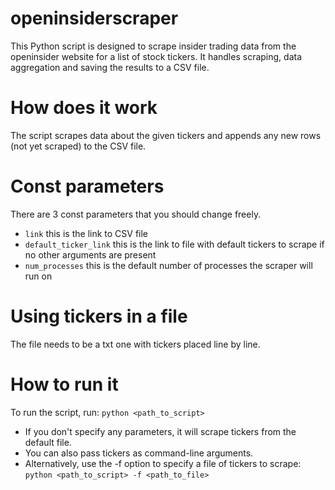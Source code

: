 # openinsiderscraper

This Python script is designed to scrape insider trading data from the openinsider website for a list of stock tickers. It handles scraping, data aggregation and saving the results to a CSV file.

# How does it work

The script scrapes data about the given tickers and appends any new rows (not yet scraped) to the CSV file.

# Const parameters

There are 3 const parameters that you should change freely.
- ```link``` this is the link to CSV file
- ```default_ticker_link``` this is the link to file with default tickers to scrape if no other arguments are present
- ```num_processes``` this is the default number of processes the scraper will run on

# Using tickers in a file

The file needs to be a txt one with tickers placed line by line.

# How to run it

To run the script, run: ```python <path_to_script>```
- If you don't specify any parameters, it will scrape tickers from the default file.
- You can also pass tickers as command-line arguments.
- Alternatively, use the -f option to specify a file of tickers to scrape: ```python <path_to_script> -f <path_to_file>```


